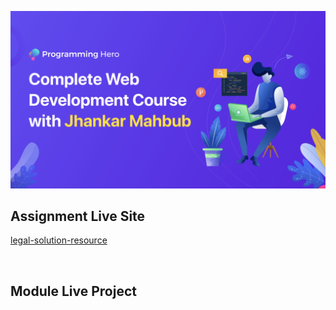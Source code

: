 ![](thumbnail.png)
</br>

## Assignment Live Site
[legal-solution-resource](https://venerable-belekoy-74b25e.netlify.app/)

</br>
</hr>

## Module Live Project
